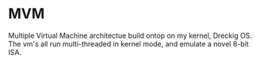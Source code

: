 MVM
===

Multiple Virtual Machine architectue build ontop on my kernel, Dreckig OS.
The vm's all run multi-threaded in kernel mode, and emulate a novel 8-bit ISA.
